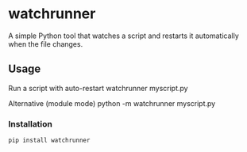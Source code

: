 # watchrunner

A simple Python tool that watches a script and restarts it automatically when the file changes.


## Usage
Run a script with auto-restart
watchrunner myscript.py

Alternative (module mode)
python -m watchrunner myscript.py



### Installation

```bash
pip install watchrunner
